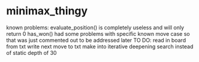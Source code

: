 # minimax_thingy
known problems: evaluate_position() is completely useless and will only return 0 
                has_won() had some problems with specific known move case so that was just commented out to be addressed later
TO DO: read in board from txt
       write next move to txt
       make into iterative deepening search instead of static depth of 30
